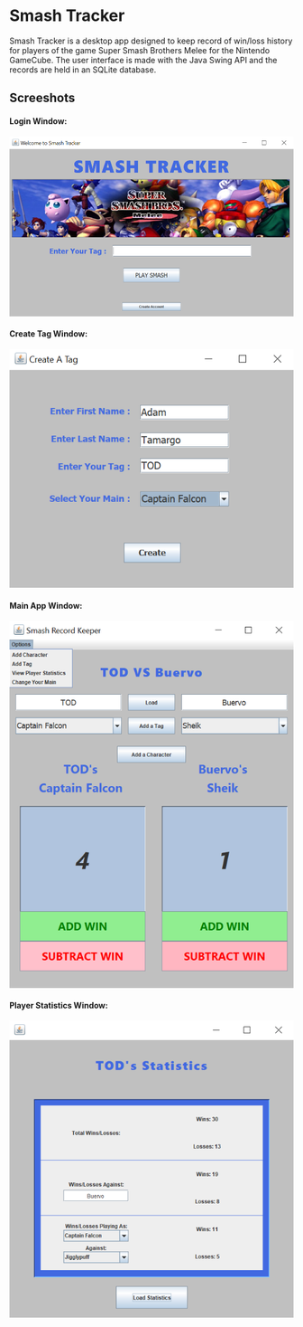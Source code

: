 # Smash Tracker
Smash Tracker is a desktop app designed to keep record of win/loss history for players of the game Super Smash Brothers Melee for the Nintendo GameCube. The user interface is made with the Java Swing API and the records are held in an SQLite database.

Screeshots
------

#### Login Window:
![alt text](https://github.com/tamargoadam/smash-record-tracker/blob/master/images/STLoginWindow.PNG "Smash Tracker Login Window")


#### Create Tag Window:
![alt text](https://github.com/tamargoadam/smash-record-tracker/blob/master/images/STCreateTagWindow.PNG "Smash Tracker Create Tag Window")


#### Main App Window:
![alt text](https://github.com/tamargoadam/smash-record-tracker/blob/master/images/STMainWindow.PNG "Smash Tracker Main Window")


#### Player Statistics Window:
![alt text](https://github.com/tamargoadam/smash-record-tracker/blob/master/images/STStats.PNG "Smash Tracker Statistics Window")
